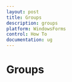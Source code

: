 ```yaml
---
layout: post
title: Groups
description: groups
platform: WindowsForms
control: How To
documentation: ug
---
```


# Groups

